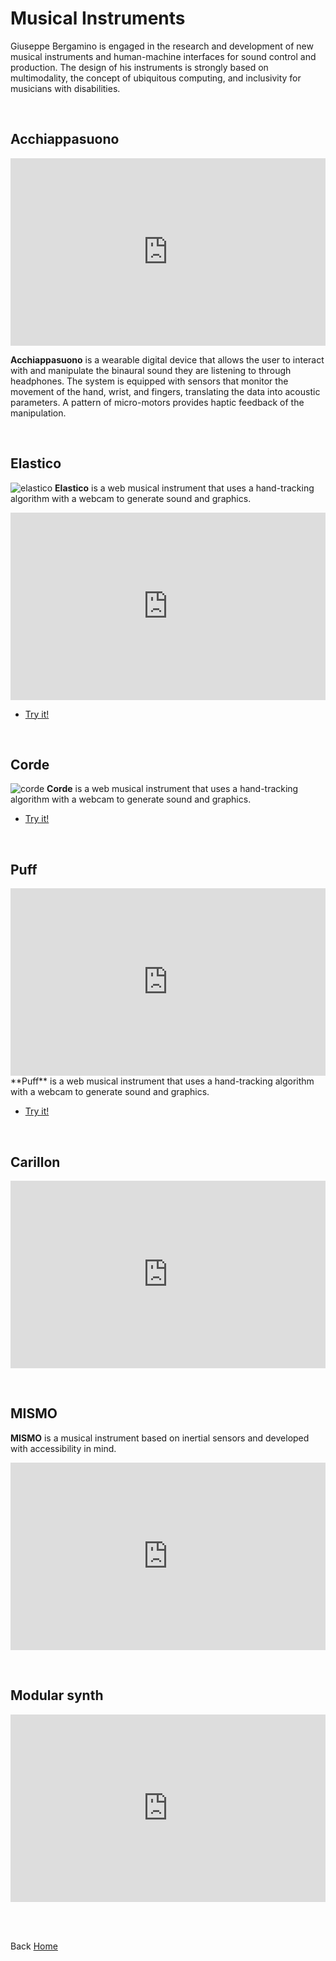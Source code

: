 # Musical Instruments

Giuseppe Bergamino is engaged in the research and development of new musical instruments and human-machine interfaces for sound control and production. The design of his instruments is strongly based on multimodality, the concept of ubiquitous computing, and inclusivity for musicians with disabilities.

<br>

## Acchiappasuono
<iframe src="https://youtube.com/embed/KsC-nhdDuv0" style = "height: 300px; width: 100%; border: none"> </iframe>

**Acchiappasuono** is a wearable digital device that allows the user to interact with and manipulate the binaural sound they are listening to through headphones. The system is equipped with sensors that monitor the movement of the hand, wrist, and fingers, translating the data into acoustic parameters. A pattern of micro-motors provides haptic feedback of the manipulation.

<p></p>
<br>

## Elastico
![elastico](https://giuseppebergamino.github.io/Home/Musical_Instruments/elastico.png)
**Elastico** is a web musical instrument that uses a hand-tracking algorithm with a webcam to generate sound and graphics.<br>
<iframe src="https://drive.google.com/file/d/18BI1xeaB8HpfN7ppCZJAVaMwlnobRx9f/preview" style = "height: 300px; width: 100%; border: none"> </iframe>
<br>

- [Try it!](https://editor.p5js.org/Berg_/full/H0KQhYxzf)

<p></p>
<br>

## Corde
![corde](https://giuseppebergamino.github.io/Home/Musical_Instruments/corde.png)
**Corde** is a web musical instrument that uses a hand-tracking algorithm with a webcam to generate sound and graphics.<br>
- [Try it!](https://editor.p5js.org/Berg_/full/fac12HIMP)
<p></p>
<br>

## Puff

<iframe src="https://youtube.com/embed/KPKRczf6Zr8" style = "height: 300px; width: 100%; border: none"> </iframe>
**Puff** is a web musical instrument that uses a hand-tracking algorithm with a webcam to generate sound and graphics.<br>

- [Try it!](https://editor.p5js.org/Berg_/full/tQtfXAtb_)
<p></p>
<br>

## Carillon
<iframe src="https://youtube.com/embed/MdbEjlJSca0" style = "height: 300px; width: 100%; border: none"> </iframe>

<p></p>
<br>

## MISMO
**MISMO** is a musical instrument based on inertial sensors and developed with accessibility in mind.
<iframe src="https://www.youtube.com/embed/hf9uGSALdgQ?si=UVftKKFBmJJIZELI" style = "height: 300px; width: 100%; border: none"> </iframe>

<p></p>
<br>

## Modular synth 
<iframe src="https://youtube.com/embed/dMO9BDOrKhw" style = "height: 300px; width: 100%; border: none"> </iframe>
<p></p>
<br>




<br>

Back [Home](https://giuseppebergamino.github.io/Home/)

